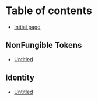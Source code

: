 # Table of contents

* [Initial page](README.md)

## NonFungible Tokens <a id="nft"></a>

* [Untitled](nft/untitled.md)

## Identity

* [Untitled](identity/untitled.md)

